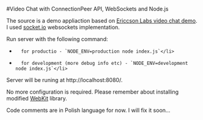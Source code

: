 #Video Chat with ConnectionPeer API, WebSockets and Node.js

The source is a demo appliaction based on [Ericcson Labs video chat demo](https://labs.ericsson.com/apis/web-real-time-communication/).
I used [socket.io](https://github.com/LearnBoost/Socket.IO) websockets implementation.

Run server with the following command: 

+		for productio - `NODE_ENV=production node index.js`</li>
+		for development (more debug info etc) - `NODE_ENV=development node index.js`</li>

Server will be runing at http://localhost:8080/.

No more configuration is required. Please remember about installing modified [WebKit](https://labs.ericsson.com/apis/web-real-time-communication/downloads) library.

Code comments are in Polish language for now. I will fix it soon...

